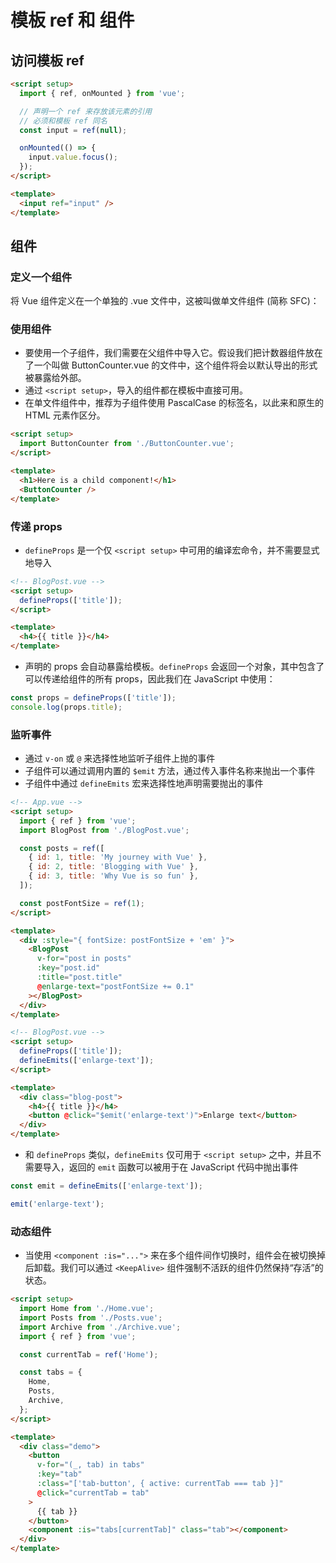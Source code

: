 # 模板 ref 和 组件

## 访问模板 ref

```html
<script setup>
  import { ref, onMounted } from 'vue';

  // 声明一个 ref 来存放该元素的引用
  // 必须和模板 ref 同名
  const input = ref(null);

  onMounted(() => {
    input.value.focus();
  });
</script>

<template>
  <input ref="input" />
</template>
```

## 组件

### 定义一个组件

将 Vue 组件定义在一个单独的 .vue 文件中，这被叫做单文件组件 (简称 SFC)：

### 使用组件

- 要使用一个子组件，我们需要在父组件中导入它。假设我们把计数器组件放在了一个叫做 ButtonCounter.vue 的文件中，这个组件将会以默认导出的形式被暴露给外部。
- 通过 `<script setup>`，导入的组件都在模板中直接可用。
- 在单文件组件中，推荐为子组件使用 PascalCase 的标签名，以此来和原生的 HTML 元素作区分。

```html
<script setup>
  import ButtonCounter from './ButtonCounter.vue';
</script>

<template>
  <h1>Here is a child component!</h1>
  <ButtonCounter />
</template>
```

### 传递 props

- `defineProps` 是一个仅 `<script setup>` 中可用的编译宏命令，并不需要显式地导入

```html
<!-- BlogPost.vue -->
<script setup>
  defineProps(['title']);
</script>

<template>
  <h4>{{ title }}</h4>
</template>
```

- 声明的 props 会自动暴露给模板。`defineProps` 会返回一个对象，其中包含了可以传递给组件的所有 props，因此我们在 JavaScript 中使用：

```javascript
const props = defineProps(['title']);
console.log(props.title);
```

### 监听事件

- 通过 `v-on` 或 `@` 来选择性地监听子组件上抛的事件
- 子组件可以通过调用内置的 `$emit` 方法，通过传入事件名称来抛出一个事件
- 子组件中通过 `defineEmits` 宏来选择性地声明需要抛出的事件

```html
<!-- App.vue -->
<script setup>
  import { ref } from 'vue';
  import BlogPost from './BlogPost.vue';

  const posts = ref([
    { id: 1, title: 'My journey with Vue' },
    { id: 2, title: 'Blogging with Vue' },
    { id: 3, title: 'Why Vue is so fun' },
  ]);

  const postFontSize = ref(1);
</script>

<template>
  <div :style="{ fontSize: postFontSize + 'em' }">
    <BlogPost
      v-for="post in posts"
      :key="post.id"
      :title="post.title"
      @enlarge-text="postFontSize += 0.1"
    ></BlogPost>
  </div>
</template>
```

```html
<!-- BlogPost.vue -->
<script setup>
  defineProps(['title']);
  defineEmits(['enlarge-text']);
</script>

<template>
  <div class="blog-post">
    <h4>{{ title }}</h4>
    <button @click="$emit('enlarge-text')">Enlarge text</button>
  </div>
</template>
```

- 和 `defineProps` 类似，`defineEmits` 仅可用于 `<script setup>` 之中，并且不需要导入，返回的 `emit` 函数可以被用于在 JavaScript 代码中抛出事件

```javascript
const emit = defineEmits(['enlarge-text']);

emit('enlarge-text');
```

### 动态组件

- 当使用 `<component :is="...">` 来在多个组件间作切换时，组件会在被切换掉后卸载。我们可以通过 `<KeepAlive>` 组件强制不活跃的组件仍然保持“存活”的状态。

```html
<script setup>
  import Home from './Home.vue';
  import Posts from './Posts.vue';
  import Archive from './Archive.vue';
  import { ref } from 'vue';

  const currentTab = ref('Home');

  const tabs = {
    Home,
    Posts,
    Archive,
  };
</script>

<template>
  <div class="demo">
    <button
      v-for="(_, tab) in tabs"
      :key="tab"
      :class="['tab-button', { active: currentTab === tab }]"
      @click="currentTab = tab"
    >
      {{ tab }}
    </button>
    <component :is="tabs[currentTab]" class="tab"></component>
  </div>
</template>
```

